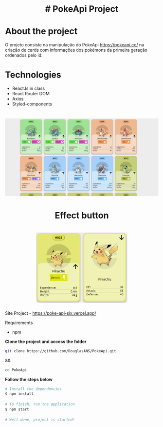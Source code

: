 <h1 align="center">
	# PokeApi Project
</h1>

# About the project
O projeto consiste na manipulação do PokeApi https://pokeapi.co/ na criação de cards com informações dos pokémons da primeira geração ordenados pelo id.

# Technologies
- ReactJs in class
- React Router DOM
- Axios
- Styled-components

#


<h1 align="center">
	<img alt="pokeapi" src="./public/pokeapi.png" width="900px" />
</h1>
<h1 align="center">
	Effect button
</h1>
<h1 align="center">
	<img alt="pokeapiclick" src="./public/pokeapiclick.png" width="300px" />
</h1>

Site Project - https://poke-api-six.vercel.app/


Requirements
- npm

**Clone the project and access the folder**

```bash
git clone https://github.com/DouglasANS/PokeApi.git 
```
&&
```bash
cd PokeApi
```

**Follow the steps below**

```bash
# Install the dependencies
$ npm install

# To finish, run the application
$ npm start

# Well done, project is started!
```
